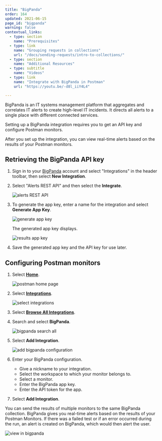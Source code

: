 ```yaml
---
title: "BigPanda"
order: 164
updated: 2021-06-15
page_id: "bigpanda"
warning: false
contextual_links:
  - type: section
    name: "Prerequisites"
  - type: link
    name: "Grouping requests in collections"
    url: "/docs/sending-requests/intro-to-collections/"
  - type: section
    name: "Additional Resources"
  - type: subtitle
    name: "Videos"
  - type: link
    name: "Integrate with BigPanda in Postman"
    url: "https://youtu.be/-d8l_iiY4L4"

---
```


BigPanda is an IT systems management platform that aggregates and correlates IT alerts to create high-level IT incidents. It directs all alerts to a single place with different connected services.

Setting up a BigPanda integration requires you to get an API key and configure Postman monitors.

After you set up the integration, you can view real-time alerts based on the results of your Postman monitors.

## Retrieving the BigPanda API key

1. Sign in to your [BigPanda](https://www.bigpanda.io/) account and select "Integrations" in the header toolbar, then select **New Integration**.

1. Select "Alerts REST API" and then select the **Integrate**.

   ![alerts REST API](https://assets.postman.com/postman-docs/58834897.jpg)

1. To generate the app key, enter a name for the integration and select **Generate App Key**.

   ![generate app key](https://assets.postman.com/postman-docs/bigPanda-generate-app-key-v9-24-c.jpg)

   The generated app key displays.

   ![results app key](https://assets.postman.com/postman-docs/bigPanda-appKey-v9-24.jpg)

1. Save the generated app key and the API key for use later.

## Configuring Postman monitors

1. Select **[Home](https://go.postman.co/home)**.

    ![postman home page](https://assets.postman.com/postman-docs/bigpanda-home.jpg)
1. Select **[Integrations](https://go.postman.co/integrations)**.

    ![select integrations](https://assets.postman.com/postman-docs/bigpanda-integrations.jpg)
1. Select **[Browse All Integrations](https://go.postman.co/integrations/browse?category=all)**.
1. Search and select **BigPanda**.

    ![bigpanda search all](https://assets.postman.com/postman-docs/bigpanda-search-all.jpg)
1. Select **Add Integration**.

    ![add bigpanda configuration](https://assets.postman.com/postman-docs/bigpanda-add-integration.jpg)
1. Enter your BigPanda configuration.
    * Give a nickname to your integration.
    * Select the workspace to which your monitor belongs to.
    * Select a monitor.
    * Enter the BigPanda app key.
    * Enter the API token for the app.

1. Select **Add Integration**.

You can send the results of multiple monitors to the same BigPanda collection.
BigPanda gives you real-time alerts based on the results of your Postman Monitors. If there was a failed test or if an error occurred during the run, an alert is created on BigPanda, which would then alert the user.

![view in bigpanda](https://assets.postman.com/postman-docs/bigPanda-monitors-1.jpg)
